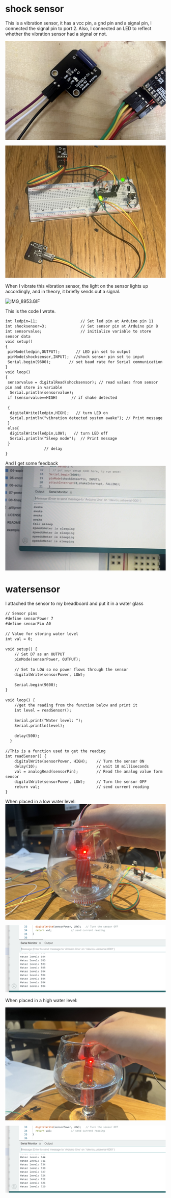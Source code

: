 # shock sensor   
This is a vibration sensor, it has a vcc pin, a gnd pin and a signal pin, I connected the signal pin to port 2. Also, I connected an LED to reflect whether the vibration sensor had a signal or not.  

![IMG_8972.jpg](https://github.com/xinxinwang233/wang-Xinyi-s-assignments/blob/main/03-sensors/images/IMG_8972.jpg)  

![IMG_8968.jpg](https://github.com/xinxinwang233/wang-Xinyi-s-assignments/blob/main/03-sensors/images/IMG_8968.jpg)  

When I vibrate this vibration sensor, the light on the sensor lights up accordingly, and in theory, it briefly sends out a signal.

![IMG_8953.GIF](https://github.com/xinxinwang233/wang-Xinyi-s-assignments/blob/main/03-sensors/images/IMG_8953.GIF)

This is the code I wrote.

```
int ledpin=11;                   // Set led pin at Arduino pin 11  
int shocksensor=3;               // Set sensor pin at Arduino pin 8  
int sensorvalue;                 // initialize variable to store sensor data  
void setup()
{
 pinMode(ledpin,OUTPUT);       // LED pin set to output
 pinMode(shocksensor,INPUT);  //shock sensor pin set to input
 Serial.begin(9600);        // set baud rate for Serial communication
}
void loop() 
{
 sensorvalue = digitalRead(shocksensor); // read values from sensor pin and store in variable
  Serial.println(sensorvalue);
 if (sensorvalue==HIGH)      // if shake detected

 {
  digitalWrite(ledpin,HIGH);   // turn LED on
  Serial.println("vibration detected system awake"); // Print message 
 }
 else{
  digitalWrite(ledpin,LOW);   // turn LED off
  Serial.println("Sleep mode");  // Print message
 }
                 // delay 
}

```  
And I get some feedback  
![IMG_8970.jpg](https://github.com/xinxinwang233/wang-Xinyi-s-assignments/blob/main/03-sensors/images/IMG_8970.jpg)  


# watersensor

I attached the sensor to my breadboard and put it in a water glass
```
// Sensor pins
#define sensorPower 7
#define sensorPin A0

// Value for storing water level
int val = 0;

void setup() {
	// Set D7 as an OUTPUT
	pinMode(sensorPower, OUTPUT);
	
	// Set to LOW so no power flows through the sensor
	digitalWrite(sensorPower, LOW);
	
	Serial.begin(9600);
}

void loop() {
	//get the reading from the function below and print it
	int level = readSensor();
	
	Serial.print("Water level: ");
	Serial.println(level);
	
	delay(500);
  }

//This is a function used to get the reading
int readSensor() {
	digitalWrite(sensorPower, HIGH);	// Turn the sensor ON
	delay(10);							// wait 10 milliseconds
	val = analogRead(sensorPin);		// Read the analog value form sensor
	digitalWrite(sensorPower, LOW);		// Turn the sensor OFF
	return val;							// send current reading
}
```  



When placed in a low water level: 
![IMG_8974.jpg](https://github.com/xinxinwang233/wang-Xinyi-s-assignments/blob/main/03-sensors/images/IMG_8974.jpg)  

![IMG_8974.jpg](https://github.com/xinxinwang233/wang-Xinyi-s-assignments/blob/main/03-sensors/images/截屏2023-09-21%2012.21.33.png)  

When placed in a high water level: 

![IMG_8973.jpg](https://github.com/xinxinwang233/wang-Xinyi-s-assignments/blob/main/03-sensors/images/IMG_8973.jpg)  

![IMG_8973.jpg](https://github.com/xinxinwang233/wang-Xinyi-s-assignments/blob/main/03-sensors/images/截屏2023-09-21%2012.21.45.png)  
